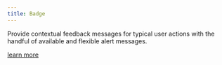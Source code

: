 ```yaml
---
title: Badge
---
```

Provide contextual feedback messages for typical user actions with the handful of available and flexible alert messages.

[learn more](https://getbootstrap.com/docs/5.0/components/badge/)
